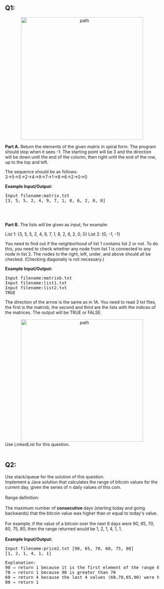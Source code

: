 <h2 align="left">Q1:</h2>
<div align="center">
  <img src="https://github.com/user-attachments/assets/9b434c13-fbd9-4cbd-a59c-d719c2bd3dff" alt="path" width=400px/>
</div>



<b>Part A.</b>	Return the elements of the given matrix in spiral form. The program should stop when it sees -1. 
The starting point will be 3 and the direction will be down until the end of the column, then right until the end of the row, up to the top and left.

The sequence should be as follows: 3→5→5→2→4→9→7→1→8→6→2→0→0

<b>Example Input/Output:</b>
<pre>
Input filename:matrix.txt
[3, 5, 5, 2, 4, 9, 7, 1, 8, 6, 2, 0, 0]
</pre>
<br>
<br>


<b>Part B.</b>	The lists will be given as input, for example:

List 1: {3, 5, 5, 2, 4, 9, 7, 1, 8, 2, 6, 2, 0, 0}
List 2: {0, -1, -1}

You need to find out if the neighborhood of list 1 contains list 2 or not. To do this, you need to check whether any node from list 1 is connected to any node in list 2. The nodes to the right, left, under, and above should all be checked. (Checking diagonally is not necessary.)

<b>Example Input/Output:</b>
<pre>
Input filename:matrixb.txt 
Input filename:list1.txt 
Input filename:list2.txt 
TRUE
</pre>
The direction of the arrow is the same as in 1A. You need to read 3 txt files, the first is the matrixb, the second and third are the lists with the indices of the matrices. The output will be TRUE or FALSE.

<div align="center">
  <img src="https://github.com/user-attachments/assets/3ee359e7-3f19-4141-a2d6-7a42ac946e00" alt="path" width=400px/>
</div>
Use LinkedList for this question.
<br>
<br>
<h2 align="left">Q2:</h2>
Use stack/queue for the solution of this question.
<br>
Implement a Java solution that calculates the range of bitcoin values for the current day, given the series of n daily values of this coin.
<br>
<br>
Range definition:
<br>
<br>
The maximum number of <b>consecutive </b>days (starting today and going backwards) that the bitcoin value was higher than or equal to today's value.
<br>
<br>
For example, if the value of a bitcoin over the next 6 days were 90, 65, 70, 60, 75, 80, then the range returned would be 1, 2, 1, 4, 1, 1.
<br>
<br>
<b>Example Input/Output:</b>
<pre>
Input filename:price2.txt [90, 65, 70, 60, 75, 80]
[1, 2, 1, 4, 1, 1]
</pre>

<pre>
Explanation:
90 → return 1 because it is the first element of the range 65 → return 2 because 65 is smaller than 90
70 → return 1 because 90 is greater than 70
60 → return 4 because the last 4 values (60,70,65,90) were higher than or equal to today’s value 75 → return 1 because 90 is greater than 75
80 → return 1
</pre>



